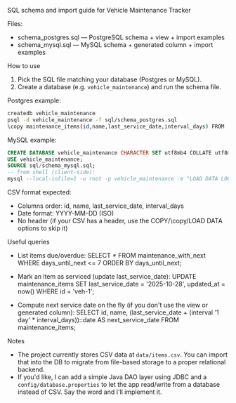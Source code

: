 SQL schema and import guide for Vehicle Maintenance Tracker

Files:
- schema_postgres.sql  — PostgreSQL schema + view + import examples
- schema_mysql.sql     — MySQL schema + generated column + import examples

How to use
1. Pick the SQL file matching your database (Postgres or MySQL).
2. Create a database (e.g. `vehicle_maintenance`) and run the schema file.

Postgres example:
```bash
createdb vehicle_maintenance
psql -d vehicle_maintenance -f sql/schema_postgres.sql
\copy maintenance_items(id,name,last_service_date,interval_days) FROM 'data/items.csv' WITH (FORMAT csv, HEADER false)
```

MySQL example:
```sql
CREATE DATABASE vehicle_maintenance CHARACTER SET utf8mb4 COLLATE utf8mb4_unicode_ci;
USE vehicle_maintenance;
SOURCE sql/schema_mysql.sql;
-- from shell (client-side):
mysql --local-infile=1 -u root -p vehicle_maintenance -e "LOAD DATA LOCAL INFILE 'data/items.csv' INTO TABLE maintenance_items FIELDS TERMINATED BY ',' (id,name,last_service_date,interval_days);"
```

CSV format expected:
- Columns order: id, name, last_service_date, interval_days
- Date format: YYYY-MM-DD (ISO)
- No header (if your CSV has a header, use the COPY/\copy/LOAD DATA options to skip it)

Useful queries
- List items due/overdue:
  SELECT * FROM maintenance_with_next WHERE days_until_next <= 7 ORDER BY days_until_next;

- Mark an item as serviced (update last_service_date):
  UPDATE maintenance_items SET last_service_date = '2025-10-28', updated_at = now() WHERE id = 'veh-1';

- Compute next service date on the fly (if you don't use the view or generated column):
  SELECT id, name, (last_service_date + (interval '1 day' * interval_days))::date AS next_service_date FROM maintenance_items;

Notes
- The project currently stores CSV data at `data/items.csv`. You can import that into the DB to migrate from file-based storage to a proper relational backend.
- If you'd like, I can add a simple Java DAO layer using JDBC and a `config/database.properties` to let the app read/write from a database instead of CSV. Say the word and I'll implement it.

